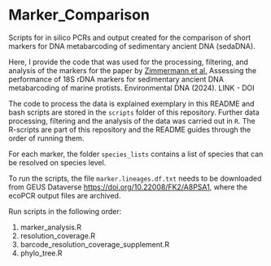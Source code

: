 # Marker_Comparison

Scripts for in silico PCRs and output created for the comparison of short markers for DNA metabarcoding of sedimentary ancient DNA (sedaDNA).

Here, I provide the code that was used for the processing, filtering, and analysis of the markers for the paper by [Zimmermann et al.](https://www.nature.com/articles/s41467-023-36845-x) Assessing the performance of 18S rDNA markers for sedimentary ancient DNA metabarcoding of marine protists. Environmental DNA (2024). LINK - DOI

The code to process the data is explained exemplary in this README and bash scripts are stored in the `scripts` folder of this repository. Further data processing, filtering and the analysis of the data was carried out in `R`. The R-scripts are part of this repository and the README guides through the order of running them.

For each marker, the folder `species_lists` contains a list of species that can be resolved on species level. 

To run the scripts, the file `marker.lineages.df.txt` needs to be downloaded from GEUS Dataverse https://doi.org/10.22008/FK2/A8PSA1, where the ecoPCR output files are archived.


Run scripts in the following order:
1. marker_analysis.R
2. resolution_coverage.R
3. barcode_resolution_coverage_supplement.R 
4. phylo_tree.R

